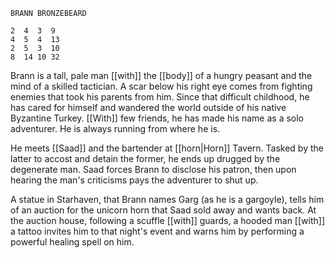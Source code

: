 ```
BRANN BRONZEBEARD

2  4  3  9
4  5  4  13
2  5  3  10
8  14 10 32
```

Brann is a tall, pale man [[with]] the [[body]] of a hungry peasant and the mind of a skilled tactician. A scar below his right eye comes from fighting enemies that took his parents from him. Since that difficult childhood, he has cared for himself and wandered the world outside of his native Byzantine Turkey. [[With]] few friends, he has made his name as a solo adventurer. He is always running from where he is.

He meets [[Saad]] and the bartender at [[horn|Horn]] Tavern. Tasked by the latter to accost and detain the former, he ends up drugged by the degenerate man. Saad forces Brann to disclose his patron, then upon hearing the man's criticisms pays the adventurer to shut up.

A statue in Starhaven, that Brann names Garg (as he is a gargoyle), tells him of an auction for the unicorn horn that Saad sold away and wants back. At the auction house, following a scuffle [[with]] guards, a hooded man [[with]] a tattoo invites him to that night's event and warns him by performing a powerful healing spell on him.

